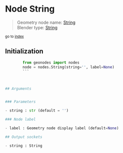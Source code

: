
# Node String

> Geometry node name: [String](https://docs.blender.org/manual/en/latest/modeling/geometry_nodes/input/string.html)<br>
  Blender type: [String](https://docs.blender.org/api/current/bpy.types.FunctionNodeInputString.html)
  
<sub>go to [index](/docs/index.md)</sub>

## Initialization

```python
        from geonodes import nodes
        node = nodes.String(string='', label=None)
        ```



## Arguments


### Parameters

- string : str (default = '')

### Node label

- label : Geometry node display label (default=None)

## Output sockets

- string : String
